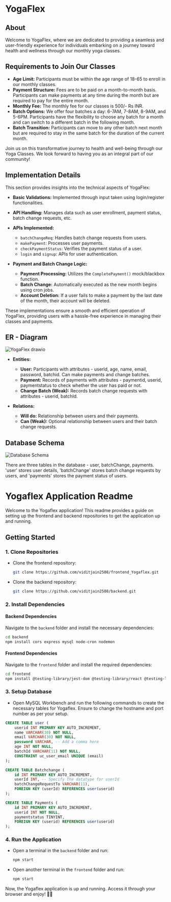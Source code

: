 # **YogaFlex**

## About
Welcome to YogaFlex, where we are dedicated to providing a seamless and user-friendly experience for individuals embarking on a journey toward health and wellness through our monthly yoga classes.

## Requirements to Join Our Classes
- **Age Limit:** Participants must be within the age range of 18-65 to enroll in our monthly classes.
- **Payment Structure:** Fees are to be paid on a month-to-month basis. Participants can make payments at any time during the month but are required to pay for the entire month.
- **Monthly Fee:** The monthly fee for our classes is 500/- Rs INR.
- **Batch Options:** We offer four batches a day: 6-7AM, 7-8AM, 8-9AM, and 5-6PM. Participants have the flexibility to choose any batch for a month and can switch to a different batch in the following month.
- **Batch Transition:** Participants can move to any other batch next month but are required to stay in the same batch for the duration of the current month.

Join us on this transformative journey to health and well-being through our Yoga Classes. We look forward to having you as an integral part of our community!

## Implementation Details

This section provides insights into the technical aspects of YogaFlex:

- **Basic Validations:** Implemented through input taken using login/register functionalities.
- **API Handling:** Manages data such as user enrollment, payment status, batch change requests, etc.
- **APIs Implemented:**
  - `batchChangeReq`: Handles batch change requests from users.
  - `makePayment`: Processes user payments.
  - `checkPaymentStatus`: Verifies the payment status of a user.
  - `login` and `signup`: APIs for user authentication.

- **Payment and Batch Change Logic:**
  - **Payment Processing:** Utilizes the `CompletePayment()` mock/blackbox function.
  - **Batch Change:** Automatically executed as the new month begins using cron jobs.
  - **Account Deletion:** If a user fails to make a payment by the last date of the month, their account will be deleted.

These implementations ensure a smooth and efficient operation of YogaFlex, providing users with a hassle-free experience in managing their classes and payments.

## ER - Diagram

![YogaFlex drawio](https://github.com/viditjain2508/backend/assets/86849539/fb9422b4-3fc1-4c6f-8392-a1a5a443485b)

- **Entities:**
  - **User:** Participants with attributes - userId, age, name, email, password, batchid. Can make payments and change batches.
  - **Payment:** Records of payments with attributes - paymentid, userid, paymentstatus to check whether the user has paid or not.
  - **Change Batch (Weak):** Records batch change requests with attributes - userid, batchId.

- **Relations:**
  - **Will do:** Relationship between users and their payments.
  - **Can (Weak):** Optional relationship between users and their batch change requests.

## Database Schema

![Database Schema](https://github.com/viditjain2508/frontend_Yogaflex/assets/86849539/2de46581-da0c-4479-b491-686290b84ffe)

There are three tables in the database - user, batchChange, payments. 'user' stores user details, 'batchChange' stores batch change requests by users, and 'payments' stores the payment status of users.

# Yogaflex Application Readme

Welcome to the Yogaflex application! This readme provides a guide on setting up the frontend and backend repositories to get the application up and running.

## Getting Started

### 1. Clone Repositories

- Clone the frontend repository:
  ```bash
  git clone https://github.com/viditjain2508/frontend_Yogaflex.git
  ```

- Clone the backend repository:
  ```bash
  git clone https://github.com/viditjain2508/backend.git
  ```

### 2. Install Dependencies

#### Backend Dependencies
Navigate to the `backend` folder and install the necessary dependencies:
```bash
cd backend
npm install cors express mysql node-cron nodemon
```

#### Frontend Dependencies
Navigate to the `frontend` folder and install the required dependencies:
```bash
cd frontend
npm install @testing-library/jest-dom @testing-library/react @testing-library/user-event react react-dom react-router-dom react-scripts web-vitals
```

### 3. Setup Database

- Open MySQL Workbench and run the following commands to create the necessary tables for Yogaflex. Ensure to change the hostname and port number as per your setup.

```sql
CREATE TABLE user (
    userid INT PRIMARY KEY AUTO_INCREMENT,
    name VARCHAR(30) NOT NULL,
    email VARCHAR(30) NOT NULL,
    password VARCHAR, -- Add a comma here
    age INT NOT NULL,
    batchId VARCHAR(11) NOT NULL,
    CONSTRAINT uc_user_email UNIQUE (email)
);

CREATE TABLE Batchchange (
    id INT PRIMARY KEY AUTO_INCREMENT,
    userId INT, -- Specify the datatype for userId
    batchChangeRequestTo VARCHAR(11),
    FOREIGN KEY (userId) REFERENCES user(userid)
);

CREATE TABLE Payments (
    id INT PRIMARY KEY AUTO_INCREMENT,
    userid INT NOT NULL,
    paymentstatus TINYINT,
    FOREIGN KEY (userid) REFERENCES user(userid)
);
```

### 4. Run the Application

- Open a terminal in the `backend` folder and run:
  ```bash
  npm start
  ```

- Open another terminal in the `frontend` folder and run:
  ```bash
  npm start
  ```

Now, the Yogaflex application is up and running. Access it through your browser and enjoy! 🧘‍♀

